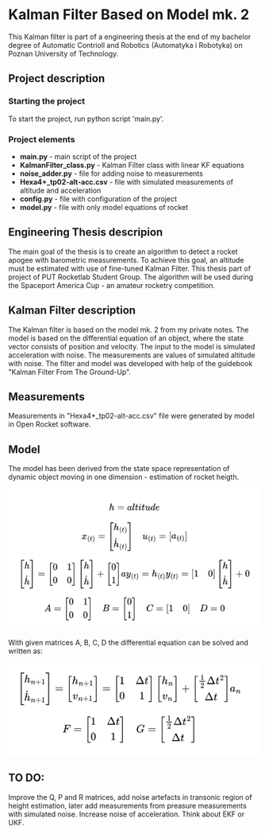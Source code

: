 # Kalman Filter Based on Model mk. 2
This Kalman filter is part of a engineering thesis at the end of my bachelor degree of Automatic Contrioll and Robotics (Automatyka i Robotyka) on Poznan University of Technology.

## Project description
### Starting the project
To start the project, run python script 'main.py'.

### Project elements
* **main.py** - main script of the project
* **KalmanFilter_class.py** - Kalman Filter class with linear KF equations
* **noise_adder.py** - file for adding noise to measurements
* **Hexa4+_tp02-alt-acc.csv** - file with simulated measurements of altitude and acceleration
* **config.py** - file with configuration of the project
* **model.py** - file with only model equations of rocket

## Engineering Thesis descripion
The main goal of the thesis is to create an algorithm to detect a rocket apogee with barometric measurements. To achieve this goal, an altitude must be estimated with use of fine-tuned Kalman Filter. This thesis part of project of PUT Rocketlab Student Group. The algorithm will be used during the Spaceport America Cup - an amateur rocketry competition.

## Kalman Filter description
The Kalman filter is based on the model mk. 2 from my private notes.
The model is based on the differential equation of an object, where the state vector consists of position and velocity. The input to the model is simulated acceleration with noise. The measurements are values of simulated altitude with noise.
The filter and model was developed with help of the guidebook "Kalman Filter From The Ground-Up".

## Measurements
Measurements in "Hexa4+_tp02-alt-acc.csv" file were generated by model in Open Rocket software.

## Model
The model has been derived from the state space representation of dynamic object moving in one dimension - estimation of rocket heigth.

![state space representation](state_model.png)

With given matrices A, B, C, D the differential equation can be solved and written as:

![derivative model](deriv_model.png)

## TO DO:
Improve the Q, P and R matrices, add noise artefacts in transonic region of height estimation, later add measurements from preasure measurements with simulated noise. Increase noise of acceleration. Think about EKF or UKF.
